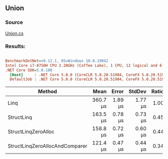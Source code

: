 ﻿## Union

### Source
[Union.cs](../../src/StructLinq.Benchmark/Union.cs)

### Results:
``` ini

BenchmarkDotNet=v0.12.1, OS=Windows 10.0.19042
Intel Core i7-8750H CPU 2.20GHz (Coffee Lake), 1 CPU, 12 logical and 6 physical cores
.NET Core SDK=5.0.100
  [Host]     : .NET Core 5.0.0 (CoreCLR 5.0.20.51904, CoreFX 5.0.20.51904), X64 RyuJIT
  DefaultJob : .NET Core 5.0.0 (CoreCLR 5.0.20.51904, CoreFX 5.0.20.51904), X64 RyuJIT


```
|                         Method |     Mean |   Error |  StdDev | Ratio |   Gen 0 |   Gen 1 |   Gen 2 | Allocated |
|------------------------------- |---------:|--------:|--------:|------:|--------:|--------:|--------:|----------:|
|                           Linq | 360.7 μs | 1.89 μs | 1.77 μs |  1.00 | 90.8203 | 90.8203 | 90.8203 |  524824 B |
|                     StructLinq | 163.5 μs | 0.78 μs | 0.73 μs |  0.45 |       - |       - |       - |      64 B |
|            StructLinqZeroAlloc | 158.8 μs | 0.72 μs | 0.60 μs |  0.44 |       - |       - |       - |         - |
| StructLinqZeroAllocAndComparer | 121.4 μs | 0.47 μs | 0.44 μs |  0.34 |       - |       - |       - |         - |
